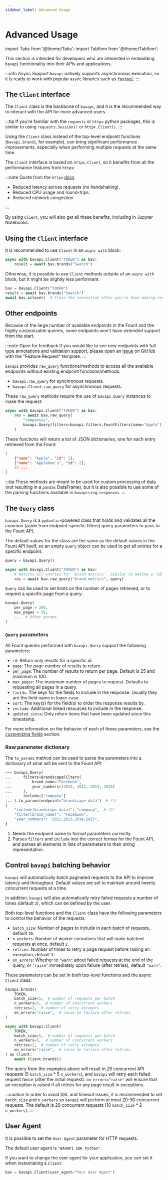 ```yaml
---
sidebar_label: Advanced Usage
---
```


# Advanced Usage

import Tabs from '@theme/Tabs';
import TabItem from '@theme/TabItem';

This section is intended for developers who are interested in embedding `bavapi` functionality into their APIs and
applications.

:::info Async Support
`bavapi` natively supports asynchronous execution, so it is ready to work with popular `async` libraries such as
[`fastapi`](https://fastapi.tiangolo.com/).
:::

## The `Client` interface

The `Client` class is the backbone of `bavapi`, and it is the recommended way to interact with the API for more
advanced users.

:::tip
If you're familiar with the `requests` or `httpx` python packages, this is similar to using `requests.Session()` or
`httpx.Client()`.
:::

Using the `Client` class instead of the top-level endpoint functions (`bavapi.brands`, for example), can bring
significant performance improvements, especially when performing multiple requests at the same time.

The `Client` interface is based on `httpx.Client`, so it benefits from all the performance features from `httpx`:

:::note Quote from the `httpx` [docs](https://www.python-httpx.org/advanced/)

- Reduced latency across requests (no handshaking).
- Reduced CPU usage and round-trips.
- Reduced network congestion.

:::

By using `Client`, you will also get all these benefits, including in Jupyter Notebooks.

## Using the `Client` interface

It is recommended to use `Client` in an `async with` block:

```py
async with bavapi.Client("TOKEN") as bav:
    result = await bav.brands("Swatch")
```

Otherwise, it is possible to use `Client` methods outside of an `async with` block, but it might be slightly less
performant.

```py
bav = bavapi.Client("TOKEN")
result = await bav.brands("Swatch")
await bav.aclose()  # Close the connection after you're done making requests
```

## Other endpoints

Because of the large number of available endpoints in the Fount and the highly customizable queries, some endpoints
won't have extended support from the start.

:::note Open for feedback
If you would like to see new endpoints with full type annotations and validation support, please open an
[issue](https://github.com/wppbav/bavapi-sdk-python/issues) on GitHub with the "Feature Request" template.
:::

`bavapi` provides `raw_query` functions/methods to access all the available endpoints without existing endpoint
functions/methods:

- `bavapi.raw_query` for synchronous requests.
- `bavapi.Client.raw_query` for asynchronous requests.

These `raw_query` methods require the use of `bavapi.Query` instances to make the request:

```py
async with bavapi.Client("TOKEN") as bav:
    res = await bav.raw_query(
        "companies",
        bavapi.Query(filters=bavapi.filters.FountFilters(name="Apple"))
    )
```

These functions will return a list of JSON dictionaries, one for each entry retrieved from the Fount:

```json
[
    {"name": "Apple", "id": 1},
    {"name": "Applebee's", "id": 2},
    // ...
]
```

:::tip
These methods are meant to be used for custom processing of data (not resulting in a `pandas` DataFrame), but it is
also possible to use some of the parsing functions available in `bavapising.responses`.
:::

## The `Query` class

`bavapi.Query` is a `pydantic`-powered class that holds and validates all the common (aside from
endpoint-specific filters) query parameters to pass to the Fount API.

The default values for the class are the same as the default values in the Fount API itself, so an empty `Query`
object can be used to get all entries for a specific endpoint:

```py
query = bavapi.Query()

async with bavapi.Client("TOKEN") as bav:
    # Returns all entries for `brand-metrics`. Similar to making a `GET` request with no parameters.
    res = await bav.raw_query("brand-metrics", query)
```

`Query` can be used to set limits on the number of pages retrieved, or to request a specific page from a query:

```py
bavapi.Query(
    per_page = 200,
    max_pages = 50,
    ...  # Other params
)
```

### `Query` parameters

All Fount queries performed with `bavapi.Query` support the following parameters:

- `id`: Return only results for a specific id.
- `page`: The page number of results to return.
- `per_page`: The number of results to return per page. Default is 25 and maximum is 100.
- `max_pages`: The maximum number of pages to request. Defaults to requesting all pages in a query.
- `fields`: The keys for the fields to include in the response. Usually they are the field name in lower case.
- `sort`: The key(s) for the field(s) to order the response results by.
- `include`: Additional linked resources to include in the response.
- `updated_since`: Only return items that have been updated since this timestamp.

For more information on the behavior of each of these parameters, see the [customizing fields](/customizing/fields.md)
section.

### Raw parameter dictionary

The `to_params` method can be used to parse the parameters into a dictionary of what will be sent to the Fount API:

```py
>>> bavapi.Query(
...     filters=BrandscapeFilters(
...         brand_name="Facebook",
...         year_numbers=[2012, 2013, 2014, 2015]
...     ),
...     include=["company"]
... ).to_params(endpoint="brandscape-data")  # (1)
{
    "include[brandscape-data]": "company",  # (2)
    "filter[brand_name]": "Facebook",
    "year_numbers": "2012,2013,2014,2015",
}
```

1. Needs the endpoint name to format parameters correctly.
2. Parses `filters` and `include` into the correct format for the Fount API, and parses all elements in lists of
   parameters to their string representation.

## Control `bavapi` batching behavior

`bavapi` will automatically batch paginated requests to the API to improve latency and throughput. Default values are
set to maintain around twenty concurrent requests at a time.

In addition, `bavapi` will also automatically retry failed requests a number of times (default `2`), which can be
defined by the user.

Both top-level functions and the `Client` class have the following parameters to control the behavior of the requests:

- `batch_size`: Number of pages to include in each batch of requests, default `10`.
- `n_workers`: Number of worker coroutines that will make batched requests at once, default `2`.
- `retries`: Number of times to retry a page request before raising an exception, default `3`.
- `on_errors`: Whether to `"warn"` about failed requests at the end of the query, or `"raise"` immediately upon failure
  (after retries), default `"warn"`.

These parameters can be set in both top-level functions and the async `Client` class:

<Tabs>
  <TabItem value="sync" label="Sync" default>

```py
bavapi.brands(
    TOKEN,
    batch_size=5,  # number of requests per batch
    n_workers=5,  # number of concurrent workers
    retries=2,  # number of retry attempts
    on_errors="raise",  # raise on failure after retries
)
```

  </TabItem>
  <TabItem value="async" label="Async">

```py
async with bavapi.Client(
    TOKEN,
    batch_size=5,  # number of requests per batch
    n_workers=5,  # number of concurrent workers
    retries=2,  # number of retry attempts
    on_errors="raise",  # raise on failure after retries
) as client:
    await client.brands()
```

  </TabItem>
</Tabs>

The query from the examples above will result in *25* concurrent API requests (5 `batch_size` * 5 `n_workers`), and
`bavapi` will retry each failed request *twice* (after the initial request). `on_errors="raise"` will ensure that an
exception is raised if all retries for any page result in exceptions.

:::caution
In order to avoid SSL and timeout issues, it is recommended to set `batch_size` and `n_workers` so `bavapi` will
perform at most 20-30 concurrent requests. The default is 20 concurrent requests (10 `batch_size` * 2 `n_workers`).
:::

## User Agent

It is possible to set the `User Agent` parameter for HTTP requests.

The default user agent is `"BAVAPI SDK Python"`.

If you want to change the user agent for your application, you can set it when instantiating a `Client`:

```py
bav = bavapi.Client(user_agent="Your User Agent")
```
